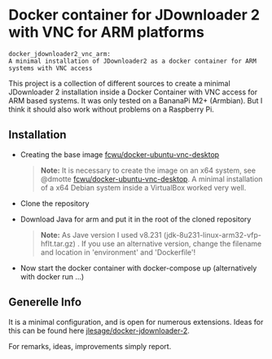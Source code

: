 # Docker container for JDownloader 2 with VNC for ARM platforms
	docker_jdownloader2_vnc_arm: 
	A minimal installation of JDownloader2 as a docker container for ARM systems with VNC access
	
This project is a collection of different sources to create a minimal JDownloader 2 installation inside a Docker Container with VNC access for ARM based systems. It was only tested on a BananaPi M2+ (Armbian). But I think it  should also work without problems on a Raspberry Pi.

## Installation

- Creating the base image [fcwu/docker-ubuntu-vnc-desktop](https://github.com/fcwu/docker-ubuntu-vnc-desktop)
	> **Note:** It is necessary to create the image on an x64 system, see @dmotte [fcwu/docker-ubuntu-vnc-desktop](https://github.com/fcwu/docker-ubuntu-vnc-desktop/issues/98#issuecomment-457348254). A minimal installation of a x64 Debian system inside a VirtualBox worked very well.

- Clone the repository

- Download Java for arm and put it in the root of the cloned repository
	> **Note:** As Jave version I used v8.231 (jdk-8u231-linux-arm32-vfp-hflt.tar.gz) . If you use an alternative version, change the filename and location in 'environment' and 'Dockerfile'!

- Now start the docker container with docker-compose up (alternatively with docker run ...)

## Generelle Info

It is a minimal configuration, and is open for numerous extensions. Ideas for this can be found here [jlesage/docker-jdownloader-2](https://github.com/jlesage/docker-jdownloader-2).

For remarks, ideas, improvements simply report.
